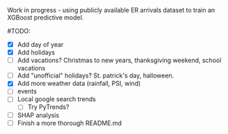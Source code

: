 Work in progress - using publicly available ER arrivals dataset to train an XGBoost predictive model.

#TODO:
- [x] Add day of year
- [x] Add holidays
- [ ] Add vacations? Christmas to new years, thanksgiving weekend, school vacations
- [ ] Add "unofficial" holidays? St. patrick's day, halloween.
- [x] Add more weather data (rainfall, PSI, wind)
- [ ] events
- [ ] Local google search trends
   - [ ] Try PyTrends?
- [ ] SHAP analysis
- [ ] Finish a more thorough README.md